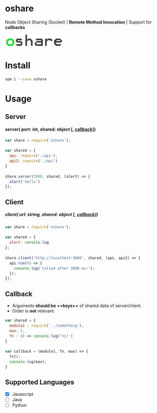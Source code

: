 # oshare
Node Object Sharing (Socket) | **Remote Method Invocation** | Support for **callbacks**

![](https://github.com/fcannizzaro/oshare/blob/master/logo.png?raw=true)

# Install

```sh
npm i --save oshare
```

# Usage

## Server

#### server( port: int, shared: object \[, [callback](#callback)\])

```javascript
var share = require('oshare');

var shared = {
  api: require('./api'),
  api2: require('./api')
}

share.server(3000, shared, (alert) => {
  alert('hello')
});
```

## Client

##### client( url: string, shared: object \[, [callback](#callback)\])

```javascript
var share = require('oshare');

var shared = {
  alert: console.log
};

share.client('http://localhost:3000', shared, (api, api2) => {
  api.run(() => {
    console.log('Called after 3000 ms!');
  });
});
```

## Callback

- Arguments **should be ++keys++** of shared data of server/client.
- Order is **not** relevant.

```javascript
var shared = {
  module1 : require('../something'),
  max: 5,
  fn : () => console.log('hi!')
}

var callback = (module1, fn, max) => {
  fn();
  console.log(max);
}
```

## Supported Languages
- [x] Javascript
- [ ] Java
- [ ] Python
